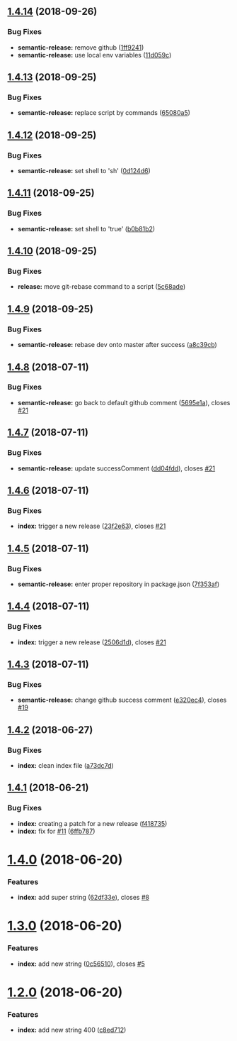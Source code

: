## [1.4.14](https://github.com/frontity/contribute/compare/v1.4.13...v1.4.14) (2018-09-26)


### Bug Fixes

* **semantic-release:** remove github ([1ff9241](https://github.com/frontity/contribute/commit/1ff9241))
* **semantic-release:** use local env variables ([11d059c](https://github.com/frontity/contribute/commit/11d059c))

## [1.4.13](https://github.com/frontity/contribute/compare/v1.4.12...v1.4.13) (2018-09-25)


### Bug Fixes

* **semantic-release:** replace script by commands ([65080a5](https://github.com/frontity/contribute/commit/65080a5))

## [1.4.12](https://github.com/frontity/contribute/compare/v1.4.11...v1.4.12) (2018-09-25)


### Bug Fixes

* **semantic-release:** set shell to 'sh' ([0d124d6](https://github.com/frontity/contribute/commit/0d124d6))

## [1.4.11](https://github.com/frontity/contribute/compare/v1.4.10...v1.4.11) (2018-09-25)


### Bug Fixes

* **semantic-release:** set shell to 'true' ([b0b81b2](https://github.com/frontity/contribute/commit/b0b81b2))

## [1.4.10](https://github.com/frontity/contribute/compare/v1.4.9...v1.4.10) (2018-09-25)


### Bug Fixes

* **release:** move git-rebase command to a script ([5c68ade](https://github.com/frontity/contribute/commit/5c68ade))

## [1.4.9](https://github.com/frontity/contribute/compare/v1.4.8...v1.4.9) (2018-09-25)


### Bug Fixes

* **semantic-release:** rebase dev onto master after success ([a8c39cb](https://github.com/frontity/contribute/commit/a8c39cb))

## [1.4.8](https://github.com/frontity/contribute/compare/v1.4.7...v1.4.8) (2018-07-11)


### Bug Fixes

* **semantic-release:** go back to default github comment ([5695e1a](https://github.com/frontity/contribute/commit/5695e1a)), closes [#21](https://github.com/frontity/contribute/issues/21)

## [1.4.7](https://github.com/frontity/contribute/compare/v1.4.6...v1.4.7) (2018-07-11)


### Bug Fixes

* **semantic-release:** update successComment ([dd04fdd](https://github.com/frontity/contribute/commit/dd04fdd)), closes [#21](https://github.com/frontity/contribute/issues/21)

## [1.4.6](https://github.com/frontity/contribute/compare/v1.4.5...v1.4.6) (2018-07-11)


### Bug Fixes

* **index:** trigger a new release ([23f2e63](https://github.com/frontity/contribute/commit/23f2e63)), closes [#21](https://github.com/frontity/contribute/issues/21)

## [1.4.5](https://github.com/frontity/contribute/compare/v1.4.4...v1.4.5) (2018-07-11)


### Bug Fixes

* **semantic-release:** enter proper repository in package.json ([7f353af](https://github.com/frontity/contribute/commit/7f353af))

## [1.4.4](https://github.com/frontity/ci/compare/v1.4.3...v1.4.4) (2018-07-11)


### Bug Fixes

* **index:** trigger a new release ([2506d1d](https://github.com/frontity/ci/commit/2506d1d)), closes [#21](https://github.com/frontity/ci/issues/21)

## [1.4.3](https://github.com/frontity/ci/compare/v1.4.2...v1.4.3) (2018-07-11)


### Bug Fixes

* **semantic-release:** change github success comment ([e320ec4](https://github.com/frontity/ci/commit/e320ec4)), closes [#19](https://github.com/frontity/ci/issues/19)

## [1.4.2](https://github.com/frontity/ci/compare/v1.4.1...v1.4.2) (2018-06-27)


### Bug Fixes

* **index:** clean index file ([a73dc7d](https://github.com/frontity/ci/commit/a73dc7d))

## [1.4.1](https://github.com/frontity/ci/compare/v1.4.0...v1.4.1) (2018-06-21)


### Bug Fixes

* **index:** creating a patch for a new release ([f418735](https://github.com/frontity/ci/commit/f418735))
* **index:** fix for [#11](https://github.com/frontity/ci/issues/11) ([6ffb787](https://github.com/frontity/ci/commit/6ffb787))

# [1.4.0](https://github.com/frontity/ci/compare/v1.3.0...v1.4.0) (2018-06-20)


### Features

* **index:** add super string ([62df33e](https://github.com/frontity/ci/commit/62df33e)), closes [#8](https://github.com/frontity/ci/issues/8)

# [1.3.0](https://github.com/frontity/ci/compare/v1.2.0...v1.3.0) (2018-06-20)


### Features

* **index:** add new string ([0c56510](https://github.com/frontity/ci/commit/0c56510)), closes [#5](https://github.com/frontity/ci/issues/5)

# [1.2.0](https://github.com/frontity/ci/compare/v1.1.0...v1.2.0) (2018-06-20)


### Features

* **index:** add new string 400 ([c8ed712](https://github.com/frontity/ci/commit/c8ed712))
